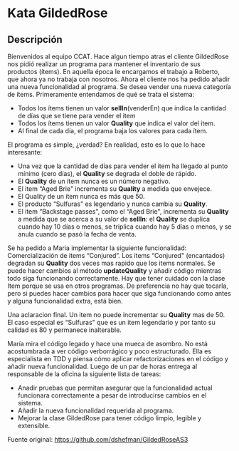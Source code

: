# Kata GildedRose #

## Descripción ##
Bienvenidos al equipo CCAT. Hace algun tiempo atras el cliente GildedRose nos pidió realizar un programa para mantener el inventario de sus productos (ítems). En aquella época le encargamos el trabajo a Roberto, que ahora ya no trabaja con nosotros. Ahora el cliente nos ha pedido añadir una nueva funcionalidad al programa. Se desea vender una nueva categoría de ítems.
Primeramente entendamos de qué se trata el sistema:

 - Todos los ítems tienen un valor **sellIn**(venderEn) que indica la cantidad de días que se tiene para vender el item
 - Todos los ítems tienen un valor **Quality** que indica el valor del item.
 - Al final de cada día, el programa baja los valores para cada ítem.

El programa es simple, ¿verdad? En realidad, esto es lo que lo hace interesante:

 - Una vez que la cantidad de días para vender el item ha llegado al punto mínimo (cero días), el **Quality** se degrada el doble de rápido.
 - El **Quality** de un ítem nunca es un número negativo.
 - El item “Aged Brie" incrementa su **Quality** a medida que envejece.
 - El Quality de un ítem nunca es más que 50.
 - El producto “Sulfuras" es legendario y nunca cambia su **Quality**.
 - El item “Backstage passes", como el “Aged Brie", incrementa su **Quality** a medida que se acerca a su valor de **sellIn**: el **Quality** se duplica cuando hay 10 días o menos, se triplica cuando hay 5 días o menos, y se anula cuando se pasó la fecha de venta.

Se ha pedido a Maria implementar la siguiente funcionalidad:
Comercialización de items “Conjured”. Los items “Conjured" (encantados) degradan su **Quality** dos veces mas rapido que los items normales.
Se puede hacer cambios al método **updateQuality** y añadir código mientras todo siga funcionando correctamente. Hay que tener cuidado con la clase Item porque se usa en otros programas. De preferencia no hay que tocarla, pero si puedes hacer cambios para hacer que siga funcionando como antes y alguna funcionalidad extra, está bien.

Una aclaracion final. Un item no puede incrementar su **Quality** mas de 50. El caso especial es “Sulfuras" que es un item legendario y por tanto su calidad es 80 y permanece inalterable.

María mira el código legado y hace una mueca de asombro. No está acostumbrada a ver código verborrágico y poco estructurado. Ella es especialista en TDD y piensa cómo aplicar refactorizaciones en el código y añadir nueva funcionalidad. Luego de un par de horas entrega al responsable de la oficina la siguiente lista de tareas:

 - Anadir pruebas que permitan asegurar que la funcionalidad actual funcionara correctamente a pesar de introducirse cambios en el sistema.
 - Añadir la nueva funcionalidad requerida al programa.
 - Mejorar la clase GildedRose para tener código limpio, legible y extensible.

Fuente original: https://github.com/dshefman/GildedRoseAS3


